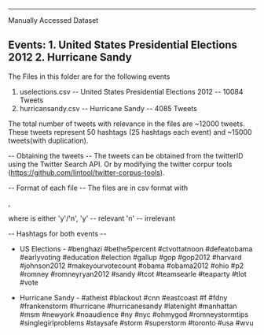 -----------------------------------------------------
 Manually Accessed Dataset 

 Events: 1. United States Presidential Elections 2012
         2. Hurricane Sandy
-----------------------------------------------------

The Files in this folder are for the following events
1. uselections.csv -- United States Presidential Elections 2012 -- 10084 Tweets
2. hurricansandy.csv -- Hurricane Sandy -- 4085 Tweets

The total number of tweets with relevance in the files are ~12000 tweets. These tweets represent 50 hashtags 
(25 hashtags each event) and ~15000 tweets(with duplication).
    
-- Obtaining the tweets -- 
The tweets can be obtained from the twitterID using the Twitter Search API. 
Or by modifying the twitter corpur tools (https://github.com/lintool/twitter-corpus-tools). 

-- Format of each file --
The files are in csv format with 

<tweetid>,<relevance>

where <relevance> is either 'y'/'n', 
'y' -- relevant
'n' -- irrelevant


-- Hashtags for both events --

- US Elections -
#benghazi
#bethe5percent
#ctvottatnoon
#defeatobama
#earlyvoting
#education
#election
#gallup
#gop
#gop2012
#harvard
#johnson2012
#makeyourvotecount
#obama
#obama2012
#ohio
#p2
#romney
#romneyryan2012
#sandy
#tcot
#teamsearle
#teaparty
#tlot
#vote


- Hurricane Sandy -
#atheist
#blackout
#cnn
#eastcoast
#f
#fdny
#frankenstorm
#hurricane
#hurricanesandy
#latenight
#manhattan
#msm
#newyork
#noaudience
#ny
#nyc
#ohmygod
#romneystormtips
#singlegirlproblems
#staysafe
#storm
#superstorm
#toronto
#usa
#wvu
 			

